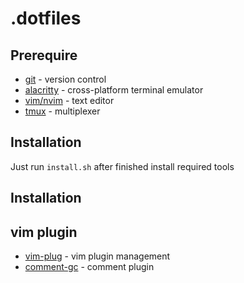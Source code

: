 # .dotfiles

## Prerequire
- [git](https://git-scm.com/) - version control
- [alacritty](https://github.com/alacritty/alacritty) - cross-platform terminal emulator
- [vim/nvim](https://github.com/neovim/neovim/wiki/Installing-Neovim) - text editor
- [tmux](https://github.com/tmux/tmux/wiki) - multiplexer

## Installation
Just run `install.sh` after finished install required tools
  
<!-- ## tmux plugin
- [tpm](https://github.com/tmux-plugins/tpm/blob/master/README.md) - tmux package-manager -->
<!-- - [catppuccin](https://github.com/catppuccin/tmux/blob/main/README.md) - theme
- [tmux-vim](https://github.com/christoomey/vim-tmux-navigator) - tmux vim keymap navigation
- [tmux-yank](https://github.com/tmux-plugins/tmux-yank) - tmux yank to clipboard -->

## Installation

## vim plugin
- [vim-plug](https://github.com/junegunn/vim-plug) - vim plugin management
- [comment-gc](https://github.com/tpope/vim-commentary) - comment plugin
